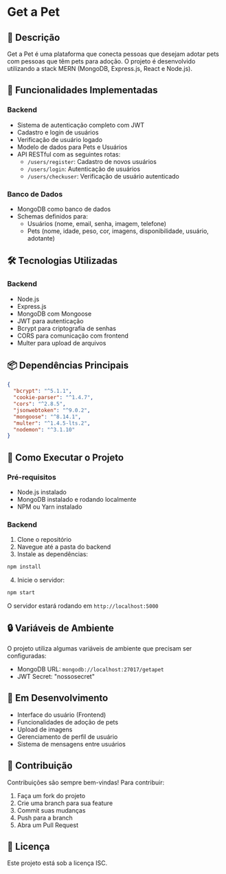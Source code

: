 # Get a Pet

## 📝 Descrição
Get a Pet é uma plataforma que conecta pessoas que desejam adotar pets com pessoas que têm pets para adoção. O projeto é desenvolvido utilizando a stack MERN (MongoDB, Express.js, React e Node.js).

## 🚀 Funcionalidades Implementadas

### Backend
- Sistema de autenticação completo com JWT
- Cadastro e login de usuários
- Verificação de usuário logado
- Modelo de dados para Pets e Usuários
- API RESTful com as seguintes rotas:
  - `/users/register`: Cadastro de novos usuários
  - `/users/login`: Autenticação de usuários
  - `/users/checkuser`: Verificação de usuário autenticado

### Banco de Dados
- MongoDB como banco de dados
- Schemas definidos para:
  - Usuários (nome, email, senha, imagem, telefone)
  - Pets (nome, idade, peso, cor, imagens, disponibilidade, usuário, adotante)

## 🛠️ Tecnologias Utilizadas

### Backend
- Node.js
- Express.js
- MongoDB com Mongoose
- JWT para autenticação
- Bcrypt para criptografia de senhas
- CORS para comunicação com frontend
- Multer para upload de arquivos

## 📦 Dependências Principais
```json
{
  "bcrypt": "^5.1.1",
  "cookie-parser": "^1.4.7",
  "cors": "^2.8.5",
  "jsonwebtoken": "^9.0.2",
  "mongoose": "^8.14.1",
  "multer": "^1.4.5-lts.2",
  "nodemon": "^3.1.10"
}
```

## 🚀 Como Executar o Projeto

### Pré-requisitos
- Node.js instalado
- MongoDB instalado e rodando localmente
- NPM ou Yarn instalado

### Backend
1. Clone o repositório
2. Navegue até a pasta do backend
3. Instale as dependências:
```bash
npm install
```
4. Inicie o servidor:
```bash
npm start
```
O servidor estará rodando em `http://localhost:5000`

## 🔒 Variáveis de Ambiente
O projeto utiliza algumas variáveis de ambiente que precisam ser configuradas:
- MongoDB URL: `mongodb://localhost:27017/getapet`
- JWT Secret: "nossosecret"

## 🚧 Em Desenvolvimento
- Interface do usuário (Frontend)
- Funcionalidades de adoção de pets
- Upload de imagens
- Gerenciamento de perfil de usuário
- Sistema de mensagens entre usuários

## 👥 Contribuição
Contribuições são sempre bem-vindas! Para contribuir:
1. Faça um fork do projeto
2. Crie uma branch para sua feature
3. Commit suas mudanças
4. Push para a branch
5. Abra um Pull Request

## 📄 Licença
Este projeto está sob a licença ISC. 